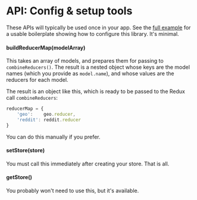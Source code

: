 
# API: Config & setup tools

These APIs will typically be used once in your app.
See the [full example](example.md) for a usable
boilerplate showing how to configure this library.
It's minimal.

#### buildReducerMap(modelArray)

This takes an array of models, and prepares them for
passing to `combineReducers()`. The result is a nested object whose keys are the
model names (which you provide as `model.name`), and whose
values are the reducers for each model.

The result is an object like this, which is ready to be passed
to the Redux call `combineReducers`:

```javascript
reducerMap = {
    'geo':    geo.reducer,
    'reddit': reddit.reducer
}
```

You can do this manually if you prefer.

#### setStore(store)

You must call this immediately after creating your store. That is all.

#### getStore()

You probably won't need to use this, but it's available.
